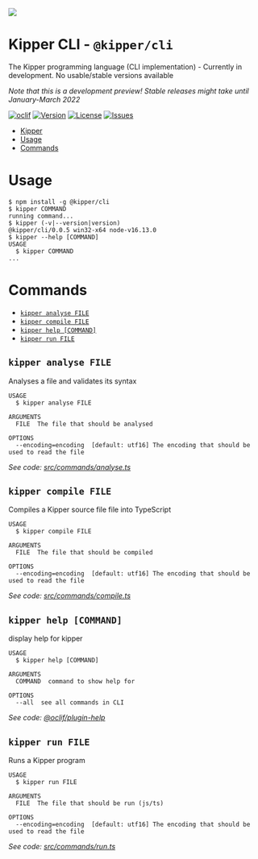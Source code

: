 ![](https://github.com/Luna-Klatzer/Kipper/raw/main/img/Kipper-Logo-with-head.png)

# Kipper CLI - `@kipper/cli`

The Kipper programming language (CLI implementation) - Currently in development. No usable/stable versions available

*Note that this is a development preview! Stable releases might take until January-March 2022*

[![oclif](https://img.shields.io/badge/cli-oclif-brightgreen.svg)](https://oclif.io)
[![Version](https://img.shields.io/npm/v/@kipper/cli)](https://npmjs.org/package/@kipper/cli)
[![License](https://img.shields.io/npm/l/@kipper/cli)](https://github.com/Luna-Klatzer/Kipper-CLI/blob/main/LICENSE)
[![Issues](https://img.shields.io/github/issues/Luna-Klatzer/Kipper)](https://github.com/Luna-Klatzer/Kipper/issues)

<!-- toc -->
* [Kipper](#kipper)
* [Usage](#usage)
* [Commands](#commands)
<!-- tocstop -->

# Usage

<!-- usage -->
```sh-session
$ npm install -g @kipper/cli
$ kipper COMMAND
running command...
$ kipper (-v|--version|version)
@kipper/cli/0.0.5 win32-x64 node-v16.13.0
$ kipper --help [COMMAND]
USAGE
  $ kipper COMMAND
...
```
<!-- usagestop -->

# Commands

<!-- commands -->
* [`kipper analyse FILE`](#kipper-analyse-file)
* [`kipper compile FILE`](#kipper-compile-file)
* [`kipper help [COMMAND]`](#kipper-help-command)
* [`kipper run FILE`](#kipper-run-file)

## `kipper analyse FILE`

Analyses a file and validates its syntax

```
USAGE
  $ kipper analyse FILE

ARGUMENTS
  FILE  The file that should be analysed

OPTIONS
  --encoding=encoding  [default: utf16] The encoding that should be used to read the file
```

_See code: [src/commands/analyse.ts](https://github.com/Luna-Klatzer/Kipper-CLI/blob/v0.0.5/src/commands/analyse.ts)_

## `kipper compile FILE`

Compiles a Kipper source file file into TypeScript

```
USAGE
  $ kipper compile FILE

ARGUMENTS
  FILE  The file that should be compiled

OPTIONS
  --encoding=encoding  [default: utf16] The encoding that should be used to read the file
```

_See code: [src/commands/compile.ts](https://github.com/Luna-Klatzer/Kipper-CLI/blob/v0.0.5/src/commands/compile.ts)_

## `kipper help [COMMAND]`

display help for kipper

```
USAGE
  $ kipper help [COMMAND]

ARGUMENTS
  COMMAND  command to show help for

OPTIONS
  --all  see all commands in CLI
```

_See code: [@oclif/plugin-help](https://github.com/oclif/plugin-help/blob/v3.2.3/src/commands/help.ts)_

## `kipper run FILE`

Runs a Kipper program

```
USAGE
  $ kipper run FILE

ARGUMENTS
  FILE  The file that should be run (js/ts)

OPTIONS
  --encoding=encoding  [default: utf16] The encoding that should be used to read the file
```

_See code: [src/commands/run.ts](https://github.com/Luna-Klatzer/Kipper-CLI/blob/v0.0.5/src/commands/run.ts)_
<!-- commandsstop -->
